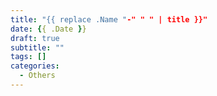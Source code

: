 ```yaml
---
title: "{{ replace .Name "-" " " | title }}"
date: {{ .Date }}
draft: true
subtitle: ""
tags: []
categories:
  - Others
---
```




